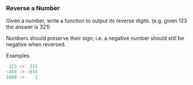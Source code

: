 ### Reverse a Number

Given a number, write a function to output its reverse digits. (e.g. given 123 the answer is 321)

Numbers should preserve their sign; i.e. a negative number should still be negative when reversed.

Examples
```c
 123 ->  321
-456 -> -654
1000 ->    1
